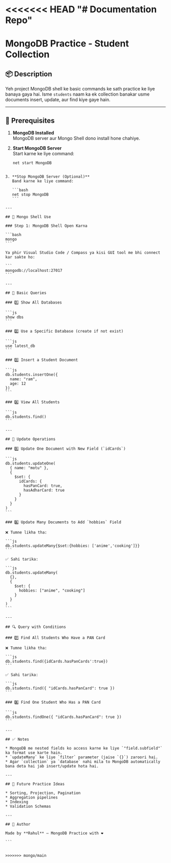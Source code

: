 <<<<<<< HEAD
"# Documentation Repo" 
=======
# MongoDB Practice - Student Collection

## 📦 Description

Yeh project MongoDB shell ke basic commands ke sath practice ke liye banaya gaya hai. Isme `students` naam ka ek collection banakar usme documents insert, update, aur find kiye gaye hain.

---

## 🧰 Prerequisites

1. **MongoDB Installed**  
   MongoDB server aur Mongo Shell dono install hone chahiye.

2. **Start MongoDB Server**  
   Start karne ke liye command:
   ```bash
   net start MongoDB
````

3. **Stop MongoDB Server (Optional)**
   Band karne ke liye command:

   ```bash
   net stop MongoDB
   ```

---

## 🧪 Mongo Shell Use

### Step 1: MongoDB Shell Open Karna

```bash
mongo
```

Ya phir Visual Studio Code / Compass ya kisi GUI tool me bhi connect kar sakte ho:

```
mongodb://localhost:27017
```

---

## 🧾 Basic Queries

### 1️⃣ Show All Databases

```js
show dbs
```

### 2️⃣ Use a Specific Database (create if not exist)

```js
use latest_db
```

### 3️⃣ Insert a Student Document

```js
db.students.insertOne({
  name: "ram",
  age: 12
})
```

### 4️⃣ View All Students

```js
db.students.find()
```

---

## 🔄 Update Operations

### 5️⃣ Update One Document with New Field (`idCards`)

```js
db.students.updateOne(
  { name: "motu" },
  {
    $set: {
      idCards: {
        hasPanCard: true,
        hasAdharCard: true
      }
    }
  }
)
```

### 6️⃣ Update Many Documents to Add `hobbies` Field

❌ Tumne likha tha:

```js
db.students.updateMany{$set:{hobbies: ['anime','cooking']}}
```

✅ Sahi tarika:

```js
db.students.updateMany(
  {},
  {
    $set: {
      hobbies: ["anime", "cooking"]
    }
  }
)
```

---

## 🔍 Query with Conditions

### 7️⃣ Find All Students Who Have a PAN Card

❌ Tumne likha tha:

```js
db.students.find({idCards.hasPanCards':true})
```

✅ Sahi tarika:

```js
db.students.find({ "idCards.hasPanCard": true })
```

### 8️⃣ Find One Student Who Has a PAN Card

```js
db.students.findOne({ "idCards.hasPanCard": true })
```

---

## ✅ Notes

* MongoDB me nested fields ko access karne ke liye `"field.subfield"` ka format use karte hain.
* `updateMany` ke liye `filter` parameter (jaise `{}`) zaroori hai.
* Agar `collection` ya `database` nahi mila to MongoDB automatically bana deta hai jab insert/update hota hai.

---

## 🧠 Future Practice Ideas

* Sorting, Projection, Pagination
* Aggregation pipelines
* Indexing
* Validation Schemas

---

## 🙋 Author

Made by **Rahul** – MongoDB Practice with ❤️

```


>>>>>>> mongo/main
